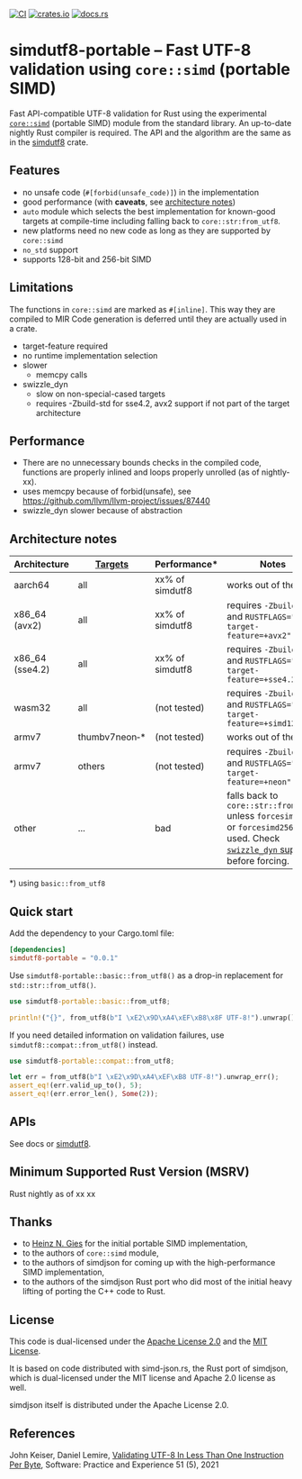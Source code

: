 [![CI](https://github.com/rusticstuff/simdutf8/actions/workflows/portable.yml/badge.svg)](https://github.com/rusticstuff/simdutf8/actions/workflows/portable.yml)
[![crates.io](https://img.shields.io/crates/v/simdutf8-portable.svg)](https://crates.io/crates/simdutf8-portable)
[![docs.rs](https://docs.rs/simdutf8-portable/badge.svg)](https://docs.rs/simdutf8-portable)

# simdutf8-portable – Fast UTF-8 validation using `core::simd` (portable SIMD)

Fast API-compatible UTF-8 validation for Rust using the experimental
[`core::simd`](https://doc.rust-lang.org/core/simd/index.html) (portable SIMD) module from the
standard library. An up-to-date nightly Rust compiler is required. The API and the algorithm are the
same as in the [simdutf8](https://crates.io/crates/simdutf8) crate.

## Features

- no unsafe code (`#[forbid(unsafe_code)]`) in the implementation
- good performance (with **caveats**, see [architecture notes](#Architecture-notes))
- `auto` module which selects the best implementation for known-good targets at compile-time
  including falling back to `core::str:from_utf8`.
- new platforms need no new code as long as they are supported by `core::simd`
- `no_std` support
- supports 128-bit and 256-bit SIMD

## Limitations

The functions in `core::simd` are marked as `#[inline]`. This way they are compiled to MIR  Code generation is deferred until they are actually used in a crate.
- target-feature required
- no runtime implementation selection
- slower
  - memcpy calls
- swizzle_dyn
  - slow on non-special-cased targets
  - requires -Zbuild-std for sse4.2, avx2 support if not part of the target architecture

## Performance

- There are no unnecessary bounds checks in the compiled code, functions are properly inlined and
  loops properly unrolled (as of nightly-xx).
- uses memcpy because of forbid(unsafe), see https://github.com/llvm/llvm-project/issues/87440
- swizzle_dyn slower because of abstraction

## Architecture notes

| Architecture    | [Targets](https://doc.rust-lang.org/nightly/rustc/platform-support.html) | Performance\*   | Notes                                                                                                                                                                                                                                         |
| --------------- | ------------------------------------------------------------------------ | --------------- | --------------------------------------------------------------------------------------------------------------------------------------------------------------------------------------------------------------------------------------------- |
| aarch64         | all                                                                      | xx% of simdutf8 | works out of the box                                                                                                                                                                                                                          |
| x86_64 (avx2)   | all                                                                      | xx% of simdutf8 | requires `-Zbuild-std` and `RUSTFLAGS="-C target-feature=+avx2"`                                                                                                                                                                              |
| x86_64 (sse4.2) | all                                                                      | xx% of simdutf8 | requires `-Zbuild-std` and `RUSTFLAGS="-C target-feature=+sse4.2"`                                                                                                                                                                            |
| wasm32          | all                                                                      | (not tested)    | requires `-Zbuild-std` and `RUSTFLAGS="-C target-feature=+simd128"`                                                                                                                                                                           |
| armv7           | thumbv7neon&#x2011;\*                                                    | (not tested)    | works out of the box                                                                                                                                                                                                                          |
| armv7           | others                                                                   | (not tested)    | requires `-Zbuild-std` and `RUSTFLAGS="-C target-feature=+neon"`                                                                                                                                                                              |
| other           | ...                                                                      | bad             | falls back to `core::str::from_utf8` unless `forcesimd128` or `forcesimd256` are used. Check [`swizzle_dyn` support](https://github.com/rust-lang/rust/blob/master/library/portable-simd/crates/core_simd/src/swizzle_dyn.rs) before forcing. |

\*) using `basic::from_utf8`

## Quick start

Add the dependency to your Cargo.toml file:

```toml
[dependencies]
simdutf8-portable = "0.0.1"
```

Use `simdutf8-portable::basic::from_utf8()` as a drop-in replacement for `std::str::from_utf8()`.

```rust
use simdutf8-portable::basic::from_utf8;

println!("{}", from_utf8(b"I \xE2\x9D\xA4\xEF\xB8\x8F UTF-8!").unwrap());
```

If you need detailed information on validation failures, use `simdutf8::compat::from_utf8()`
instead.

```rust
use simdutf8-portable::compat::from_utf8;

let err = from_utf8(b"I \xE2\x9D\xA4\xEF\xB8 UTF-8!").unwrap_err();
assert_eq!(err.valid_up_to(), 5);
assert_eq!(err.error_len(), Some(2));
```

## APIs

See docs or [simdutf8](https://crates.io/crates/simdutf8).

## Minimum Supported Rust Version (MSRV)

Rust nightly as of xx xx

## Thanks

- to [Heinz N. Gies](https://github.com/licenser) for the initial portable SIMD implementation,
- to the authors of `core::simd` module,
- to the authors of simdjson for coming up with the high-performance SIMD implementation,
- to the authors of the simdjson Rust port who did most of the initial heavy lifting of porting the
  C++ code to Rust.

## License

This code is dual-licensed under the
[Apache License 2.0](https://www.apache.org/licenses/LICENSE-2.0.html) and the
[MIT License](https://opensource.org/licenses/MIT).

It is based on code distributed with simd-json.rs, the Rust port of simdjson, which is dual-licensed
under the MIT license and Apache 2.0 license as well.

simdjson itself is distributed under the Apache License 2.0.

## References

John Keiser, Daniel Lemire,
[Validating UTF-8 In Less Than One Instruction Per Byte](https://arxiv.org/abs/2010.03090),
Software: Practice and Experience 51 (5), 2021
